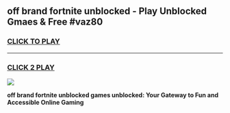 
## off brand fortnite unblocked - Play Unblocked Gmaes & Free #vaz80
<h3>
<a href="https://news.freeplayer.one?title=off_brand_fortnite_unblocked&ref=24F">CLICK TO PLAY</a></h3>
<hr>

<h3>
<a href="https://news.freeplayer.one?title=off_brand_fortnite_unblocked&ref=24F">CLICK 2 PLAY</a>
  
</h3>

<a href="https://news.freeplayer.one?title=off_brand_fortnite_unblocked&ref=24F/"><img src="https://clearcache.store/games.png"></a>


**off brand fortnite unblocked games unblocked: Your Gateway to Fun and Accessible Online Gaming**
